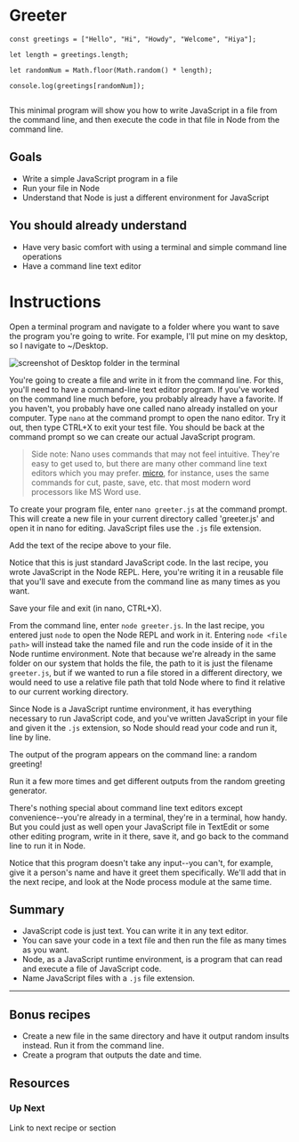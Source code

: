 # Greeter

```
const greetings = ["Hello", "Hi", "Howdy", "Welcome", "Hiya"]; 

let length = greetings.length;

let randomNum = Math.floor(Math.random() * length);

console.log(greetings[randomNum]);


```

This minimal program will show you how to write JavaScript in a file from the command line, and then execute the code in that file in Node from the command line. 

## Goals
* Write a simple JavaScript program in a file
* Run your file in Node
* Understand that Node is just a different environment for JavaScript
  
## You should already understand
* Have very basic comfort with using a terminal and simple command line operations
* Have a command line text editor


# Instructions

Open a terminal program and navigate to a folder where you want to save the program you're going to write. For example, I'll put mine on my desktop, so I navigate to ~/Desktop. 

![screenshot of Desktop folder in the terminal](https://github.com/bkager/Node-cookbook/assets/68086185/22b0d6c6-acb6-4165-b483-3c353db71e82)

You're going to create a file and write in it from the command line. For this, you'll need to have a command-line text editor program. If you've worked on the command line much before, you probably already have a favorite. If you haven't, you probably have one called nano already installed on your computer. Type `nano` at the command prompt to open the nano editor. Try it out, then type CTRL+X to exit your test file. You should be back at the command prompt so we can create our actual JavaScript program. 

> Side note: Nano uses commands that may not feel intuitive. They're easy to get used to, but there are many other command line text editors which you may prefer. [micro](https://micro-editor.github.io/), for instance, uses the same commands for cut, paste, save, etc. that most modern word processors like MS Word use.

To create your program file, enter `nano greeter.js` at the command prompt. This will create a new file in your current directory called 'greeter.js' and open it in nano for editing. JavaScript files use the `.js` file extension.

Add the text of the recipe above to your file. 

Notice that this is just standard JavaScript code. In the last recipe, you wrote JavaScript in the Node REPL. Here, you're writing it in a reusable file that you'll save and execute from the command line as many times as you want.

Save your file and exit (in nano, CTRL+X).

From the command line, enter `node greeter.js`. In the last recipe, you entered just `node` to open the Node REPL and work in it. Entering `node <file path>` will instead take the named file and run the code inside of it in the Node runtime environment. Note that because we're already in the same folder on our system that holds the file, the path to it is just the filename `greeter.js`, but if we wanted to run a file stored in a different directory, we would need to use a relative file path that told Node where to find it relative to our current working directory.

Since Node is a JavaScript runtime environment, it has everything necessary to run JavaScript code, and you've written JavaScript in your file and given it the `.js` extension, so Node should read your code and run it, line by line.

The output of the program appears on the command line: a random greeting!

Run it a few more times and get different outputs from the random greeting generator. 

There's nothing special about command line text editors except convenience--you're already in a terminal, they're in a terminal, how handy. But you could just as well open your JavaScript file in TextEdit or some other editing program, write in it there, save it, and go back to the command line to run it in Node. 

Notice that this program doesn't take any input--you can't, for example, give it a person's name and have it greet them specifically. We'll add that in the next recipe, and look at the Node process module at the same time. 


## Summary 
* JavaScript code is just text. You can write it in any text editor.
* You can save your code in a text file and then run the file as many times as you want.
* Node, as a JavaScript runtime environment, is a program that can read and execute a file of JavaScript code.
* Name JavaScript files with a `.js` file extension.

___

## Bonus recipes

* Create a new file in the same directory and have it output random insults instead. Run it from the command line.
* Create a program that outputs the date and time.


## Resources
 
### Up Next

Link to next recipe or section
